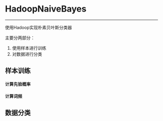 # HadoopNaiveBayes
---

使用Hadoop实现朴素贝叶斯分类器

主要分两部分：
1. 使用样本进行训练
2. 对数据进行分类

## 样本训练

#### 计算先验概率

#### 计算词频


## 数据分类
